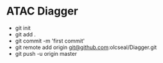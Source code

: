 # ATAC Diagger

  * git init
  * git add .
  * git commit -m 'first commit'
  * git remote add origin git@github.com:olcseal/Diagger.git
  * git push -u origin master
